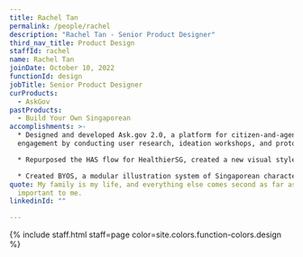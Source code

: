 ```yaml
---
title: Rachel Tan
permalink: /people/rachel
description: "Rachel Tan - Senior Product Designer"
third_nav_title: Product Design
staffId: rachel
name: Rachel Tan
joinDate: October 10, 2022
functionId: design
jobTitle: Senior Product Designer
curProducts:
  - AskGov
pastProducts:
  - Build Your Own Singaporean
accomplishments: >-
  * Designed and developed Ask.gov 2.0, a platform for citizen-and-agency
  engagement by conducting user research, ideation workshops, and prototypes.

  * Repurposed the HAS flow for HealthierSG, created a new visual style and adding moments of delight with custom illustrations and animated gifs.

  * Created BYOS, a modular illustration system of Singaporean characters and scenes for OGP colleagues to use for their hackathon products and decks.
quote: My family is my life, and everything else comes second as far as what’s
  important to me.
linkedinId: ""

---
```


{% include staff.html staff=page color=site.colors.function-colors.design %}
